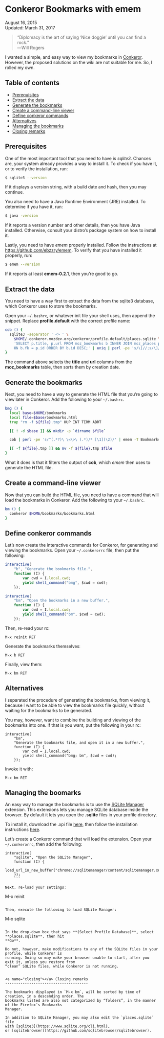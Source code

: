 Conkeror Bookmarks with emem
============================

<div class="center">August 16, 2015</div>
<div class="center">Updated: March 31, 2017</div>

>“Diplomacy is the art of saying ‘Nice doggie’ until you can find a rock.”<br>
>―Will Rogers

I wanted a simple, and easy way to view my bookmarks in [Conkeror](http://conkeror.org). However,
the proposed solutions on the wiki are not suitable for me. So, I rolled my own.


Table of contents
-----------------

- [Prerequisites](#prerequisites)
- [Extract the data](#extract)
- [Generate the bookmarks](#generate)
- [Create a command-line viewer](#cli)
- [Define conkeror commands](#commands)
- [Alternatives](#alternatives)
- [Managing the bookmarks](#managing)
- [Closing remarks](#closing)


<a name="prerequisites"></a> Prerequisites
------------------------------------------

One of the most important tool that you need to have is _sqlite3_. Chances are, your system already
provides a way to install it. To check if you have it, or to verify the installation, run:

```bash
$ sqlite3 --version
```

If it displays a version string, with a build date and hash, then you may continue.

You also need to have a Java Runtime Environment (JRE) installed. To determine if you have it, run:

```bash
$ java -version
```

If it reports a version number and other details, then you have Java installed. Otherwise, consult
your distro’s package system on how to install it.

Lastly, you need to have _emem_ properly installed. Follow the instructions
at <https://github.com/ebzzry/emem>. To verify that you have installed it properly, run:

```bash
$ emem --version
```

If it reports at least **emem-0.2.1**, then you’re good to go.


<a name="extract"></a> Extract the data
---------------------------------------

You need to have a way first to extract the data from the sqlite3 database, which Conkeror uses to
store the bookmarks.

Open your `~/.bashrc`, or whatever init file your shell uses, then append the snippet. Replace
**profile.default** with the correct profile name:

```bash
cob () {
  sqlite3 -separator ' <> ' \
    $HOME/.conkeror.mozdev.org/conkeror/profile.default/places.sqlite \
    'SELECT p.title, p.url FROM moz_bookmarks b INNER JOIN moz_places p \
    ON b.fk = p.id ORDER BY b.id DESC;' | uniq | perl -pe 's/\[//;s/\]//'
}
```

The command above selects the **title** and **url** columns from the **moz_bookmarks** table, then
sorts them by creation date.


<a name="generate"></a> Generate the bookmarks
----------------------------------------------

Next, you need to have a way to generate the HTML file that you’re going to view later in
Conkeror. Add the following to your `~/.bashrc`.

```bash
bmg () {
  local base=$HOME/bookmarks
  local file=$base/bookmarks.html
  trap "rm -f ${file}.tmp" HUP INT TERM ABRT

  [[ ! -d $base ]] && mkdir -p `dirname $file`

  cob | perl -pe 's/^(.*?)\ \<\>\ (.*)/* [\1](\2)/' | emem -T Bookmarks -o ${file}.tmp

  [[ -f ${file}.tmp ]] && mv -f ${file}.tmp $file
}
```

What it does is that it filters the output of **cob**, which _emem_ then uses to generate the HTML
file.


<a name="cli"></a> Create a command-line viewer
-----------------------------------------------

Now that you can build the HTML file, you need to have a command that will load the bookmarks in
Conkeror. Add the following to your `~/.bashrc`.

```bash
bm () {
  conkeror $HOME/bookmarks/bookmarks.html
}
```


<a name="commands"></a> Define conkeror commands
------------------------------------------------

Let’s now create the interactive commands for Conkeror, for generating and viewing the
bookmarks. Open your `~/.conkerorrc` file, then put the following:

```javascript
interactive(
    "b", "Generate the bookmarks file.",
    function (I) {
        var cwd = I.local.cwd;
        yield shell_command("bmg", $cwd = cwd);
    });

interactive(
    "bm", "Open the bookmarks in a new buffer.",
    function (I) {
        var cwd = I.local.cwd;
        yield shell_command("bm", $cwd = cwd);
    });
```

Then, re-read your rc:

```
M-x reinit RET
```

Generate the bookmarks themselves:

```
M-x b RET
```

Finally, view them:

```
M-x bm RET
```


<a name="alternatives"></a> Alternatives
----------------------------------------

I separated the procedure of generating the bookmarks, from viewing it, because I want to be able to
view the bookmarks file quickly, without waiting for the bookmarks to be generated.

You may, however, want to combine the building and viewing of the bookmarks into one. If that is you
want, put the following in your rc:

```
interactive(
    "bm",
    "Generate the bookmarks file, and open it in a new buffer.",
    function (I) {
        var cwd = I.local.cwd;
        yield shell_command("bmg; bm", $cwd = cwd);
    });
```

Invoke it with:

```
M-x bm RET
```


<a name="managing"></a> Managing the boomarks
---------------------------------------------

An easy way to manage the bookmarks is to use
the [SQLite Manager](https://github.com/lazierthanthou/sqlite-manager) extension. This extensions
lets you manage SQLite database inside the browser. By default it lets you open the **.sqlite**
files in your profile directory.

To install it, download the .xpi
file [here](https://github.com/lazierthanthou/sqlite-manager/releases), then follow the installation
instructions [here](http://conkeror.org/Extensions).

Let’s create a Conkeror command that will load the extension. Open your `~/.conkerorrc`, then add
the following:

```
interactive(
    "sqlite", "Open the SQLite Manager",
    function (I) {
        load_url_in_new_buffer("chrome://sqlitemanager/content/sqlitemanager.xul");
    });
    ```

Next, re-load your settings:

```
M-x reinit
```

Then, execute the following to load SQLite Manager:

```
M-x sqlite
```

In the drop-down box that says **(Select Profile Database)**, select **places.sqlite**, then hit
**Go**.

Do not, however, make modifications to any of the SQLite files in your profile, while Conkeror is
running. Doing so may make your browser unable to start, after you exit it, unless you restore from
“clean” SQLite files, while Conkeror is not running.


<a name="closing"></a> Closing remarks
--------------------------------------

The bookmarks displayed in `M-x bm`, will be sorted by time of creation, in a descending order. The
bookmarks listed are also not categorized by “folders”, in the manner of the Firefox’s Bookmarks
Manager.

In addition to SQLite Manager, you may also edit the `places.sqlite` file
with [sqlite3](https://www.sqlite.org/cli.html),
or [sqlitebrowser](https://github.com/sqlitebrowser/sqlitebrowser).
